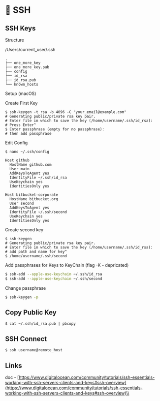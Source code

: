 # 🛶 SSH

## SSH Keys

Structure

/Users/current\_user/.ssh

```
.
├── one_more_key
├── one_more_key.pub
├── config
├── id_rsa
├── id_rsa.pub
└── known_hosts
```

Setup (macOS)

Create First Key

```
$ ssh-keygen -t rsa -b 4096 -C "your_email@example.com"
# Generating public/private rsa key pair.
# Enter file in which to save the key (/home/username/.ssh/id_rsa):
# Press Enter^
$ Enter passphrase (empty for no passphrase):
# then add passphrase
```

Edit Config

```
$ nano ~/.ssh/config
```

```
Host github
  HostName github.com
  User main
  AddKeysToAgent yes
  IdentityFile ~/.ssh/id_rsa
  UseKeychain yes
  IdentitiesOnly yes
  
Host bitbucket-corporate
  HostName bitbucket.org
  User second
  AddKeysToAgent yes
  IdentityFile ~/.ssh/second
  UseKeychain yes
  IdentitiesOnly yes
```

Create second key

```
$ ssh-keygen
# Generating public/private rsa key pair.
# Enter file in which to save the key (/home/username/.ssh/id_rsa):
# add path and name for key^
$ /home/username/.ssh/second
```

Add passphrases for Keys to KeyChain (flag -K - depricated)

```bash
$ ssh-add --apple-use-keychain ~/.ssh/id_rsa
$ ssh-add --apple-use-keychain ~/.ssh/second
```

Change passphrase

```bash
$ ssh-keygen -p
```

## Copy Public Key

```
$ cat ~/.ssh/id_rsa.pub | pbcopy
```

## SSH Connect

```bash
$ ssh username@remote_host
```

## Links

doc - [https://www.digitalocean.com/community/tutorials/ssh-essentials-working-with-ssh-servers-clients-and-keys#ssh-overview](https://www.digitalocean.com/community/tutorials/ssh-essentials-working-with-ssh-servers-clients-and-keys#ssh-overview)\\
